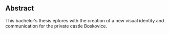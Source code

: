 ## Abstract

This bachelor‘s thesis eplores with the creation of a new visual identity and communication for the private castle Boskovice.

